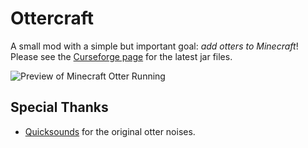 Ottercraft
==========

A small mod with a simple but important goal: _add otters to Minecraft_!
Please see the [Curseforge page](https://www.curseforge.com/minecraft/mc-mods/ottercraft
) for the latest jar files.

![Preview of Minecraft Otter Running](https://thumbs.gfycat.com/SecretBaggyFlies.webp)


Special Thanks
--------------
- [Quicksounds](https://quicksounds.com) for the original otter noises.